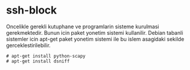 ssh-block
=====

Oncelikle gerekli kutuphane ve programlarin sisteme kurulmasi gerekmektedir. Bunun icin paket yonetim sistemi kullanilir. Debian tabanli sistemler icin apt-get paket yonetim sistemi ile bu islem asagidaki sekilde gerceklestirilebilir. 

    # apt-get install python-scapy
    # apt-get install dsniff

